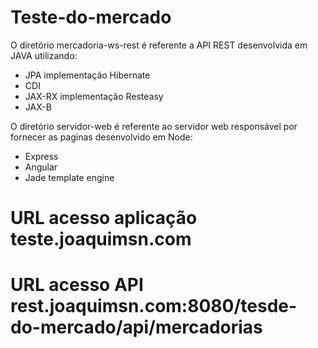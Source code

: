 # Teste-do-mercado


O diretório mercadoria-ws-rest é referente a API REST desenvolvida em JAVA utilizando:
  - JPA implementação Hibernate
  - CDI
  - JAX-RX implementação Resteasy
  - JAX-B
  
O diretório servidor-web é referente ao servidor web responsável por fornecer as paginas desenvolvido em Node:
  - Express
  - Angular
  - Jade template engine


# URL acesso aplicação teste.joaquimsn.com

# URL acesso API rest.joaquimsn.com:8080/tesde-do-mercado/api/mercadorias
